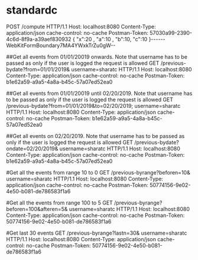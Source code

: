 # standardc

POST /compute HTTP/1.1
Host: localhost:8080
Content-Type: application/json
cache-control: no-cache
Postman-Token: 57030a99-2390-4c6d-8f9a-a39aef830932
{
	"x":20 ,
    "a":10 ,
    "b":10, 
    "c":10
}------WebKitFormBoundary7MA4YWxkTrZu0gW--


##Get all events from 01/01/20019 onwards. Note that username has to be passed as only if the user is logged the request is allowed
GET /previous-bydate?from=01/01/2019&amp; username=sharatc HTTP/1.1
Host: localhost:8080
Content-Type: application/json
cache-control: no-cache
Postman-Token: b1e62a59-a9a5-4a8a-b45c-57a07ed52ea0

##Get all events from 01/01/20019 until 02/20/2019. Note that username has to be passed as only if the user is logged the request is allowed
GET /previous-bydate?from=01/01/2019&to=02/20/2019; username=sharatc HTTP/1.1
Host: localhost:8080
Content-Type: application/json
cache-control: no-cache
Postman-Token: b1e62a59-a9a5-4a8a-b45c-57a07ed52ea0

##Get all events on 02/20/2019. Note that username has to be passed as only if the user is logged the request is allowed
GET /previous-bydate?ondate=02/20/2019&amp; username=sharatc HTTP/1.1
Host: localhost:8080
Content-Type: application/json
cache-control: no-cache
Postman-Token: b1e62a59-a9a5-4a8a-b45c-57a07ed52ea0

#Get all the events from range 10 to 0
GET /previous-byrange?beforen=10&amp; username=sharatc HTTP/1.1
Host: localhost:8080
Content-Type: application/json
cache-control: no-cache
Postman-Token: 50774156-9e02-4e50-b081-de786583f1a6


#Get all the events from range 100 to 5
GET /previous-byrange?beforen=100&afteren=5&amp; username=sharatc HTTP/1.1
Host: localhost:8080
Content-Type: application/json
cache-control: no-cache
Postman-Token: 50774156-9e02-4e50-b081-de786583f1a6

#Get last 30 events
GET /previous-byrange?lastn=30&amp; username=sharatc HTTP/1.1
Host: localhost:8080
Content-Type: application/json
cache-control: no-cache
Postman-Token: 50774156-9e02-4e50-b081-de786583f1a6





